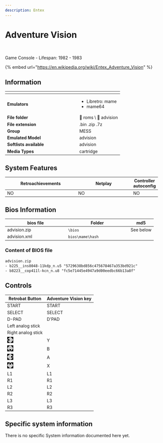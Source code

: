 ```yaml
---
description: Entex
---
```


# Adventure Vision

<div align="left">

<figure><img src="https://i.imgur.com/8lVhiHK.png" alt=""><figcaption></figcaption></figure>

</div>

Game Console - Lifespan: 1982 - 1983

{% embed url="https://en.wikipedia.org/wiki/Entex_Adventure_Vision" %}

## Information

<table data-header-hidden><thead><tr><th width="224"></th><th></th></tr></thead><tbody><tr><td><strong>Emulators</strong></td><td><ul><li>Libretro: mame</li><li>mame64</li></ul></td></tr><tr><td><strong>File folder</strong></td><td><span data-gb-custom-inline data-tag="emoji" data-code="1f4c2">📂</span> roms \ <span data-gb-custom-inline data-tag="emoji" data-code="1f4c2">📂</span> advision</td></tr><tr><td><strong>File extension</strong></td><td>.bin .zip .7z</td></tr><tr><td><strong>Group</strong></td><td>MESS</td></tr><tr><td><strong>Emulated Model</strong></td><td>advision</td></tr><tr><td><strong>Softlists available</strong></td><td>advision</td></tr><tr><td><strong>Media Types</strong></td><td>cartridge</td></tr></tbody></table>

## System Features

<table><thead><tr><th width="245">Retroachievements</th><th width="200">Netplay</th><th>Controller autoconfig</th></tr></thead><tbody><tr><td>NO</td><td>NO</td><td>NO</td></tr></tbody></table>

## Bios Information

<table><thead><tr><th width="187">bios file</th><th width="192">Folder</th><th>md5</th></tr></thead><tbody><tr><td>advision.zip</td><td><code>\bios</code></td><td>See below</td></tr><tr><td>advision.xml</td><td><code>bios\mame\hash</code></td><td></td></tr></tbody></table>

### Content of BIOS file

```
advision.zip
- b225__ins8048-11kdp_n.u5 "5729638bd856c475678467a353bd921c"
- b8223__cop411l-kcn_n.u8 "fc5e71445e4947a9d00eedbc66b13a8f"
```

## Controls

| Retrobat Button                                | Adventure Vision key |
| ---------------------------------------------- | -------------------- |
| START                                          | START                |
| SELECT                                         | SELECT               |
| D-PAD                                          | D'PAD                |
| Left analog stick                              |                      |
| Right analog stick                             |                      |
| ![](<../../../.gitbook/assets/image (45).png>) | Y                    |
| ![](<../../../.gitbook/assets/image (27).png>) | B                    |
| ![](<../../../.gitbook/assets/image (13).png>) | A                    |
| ![](<../../../.gitbook/assets/image (47).png>) | X                    |
| L1                                             | L1                   |
| R1                                             | R1                   |
| L2                                             | L2                   |
| R2                                             | R2                   |
| L3                                             | L3                   |
| R3                                             | R3                   |

## Specific system information

There is no specific System information documented here yet.
